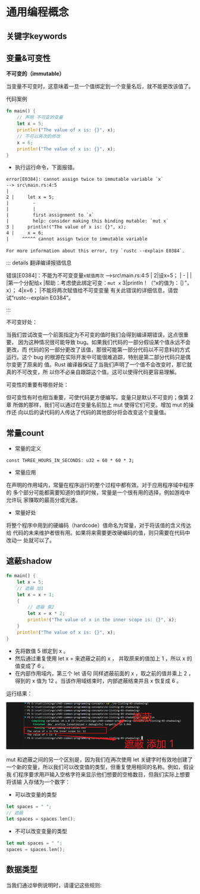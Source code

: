 # 通用编程概念





## 关键字keywords







## 变量&可变性

**不可变的（immutable）**

当变量不可变时，这意味着⼀旦⼀个值绑定到⼀个变量名后，就不能更改该值了。

代码案例

```rust
fn main() {
    // 声明 不可变的变量
    let x = 5;
    println!("The value of x is: {}", x);
    // 不可以再次的修改
    x = 6;
    println!("The value of x is: {}", x);
}
```

- 执行运行命令，下面报错。

```shell
error[E0384]: cannot assign twice to immutable variable `x`
--> src\main.rs:4:5
|
2 |     let x = 5;
|         -
|         |
|         first assignment to `x`
|         help: consider making this binding mutable: `mut x`
3 |     println!("The value of x is: {}", x);
4 |     x = 6;
|     ^^^^^ cannot assign twice to immutable variable
﻿
For more information about this error, try `rustc --explain E0384`.
```

::: details 翻译编译报错信息

错误[E0384]：不能为不可变变量`x赋值两次`
-->src\main.rs:4:5
|
2|设x=5；
|         -
|         |
|第一个分配给`x`
|帮助：考虑使此绑定可变：`mut x`
3|println！（“x的值为：｛｝”，x）；
4|x=6；
|不能将两次赋值给不可变变量
有关此错误的详细信息，请尝试“rustc--explain E0384”。

:::

不可变好处：

当我们尝试改变⼀个前⾯指定为不可变的值时我们会得到编译期错误，这点很重要， 因为这种情况很可能导致 bug。如果我们代码的⼀部分假设某个值永远不会更改，⽽ 代码的另⼀部分更改了该值，那很可能第⼀部分代码以不可意料的⽅式运⾏。这个 bug 的根源在实际开发中可能很难追踪，特别是第⼆部分代码只是偶尔变更了原来的 值。Rust 编译器保证了当我们声明了⼀个值不会改变时，那它就真的不可改变，所 以你不必亲⾃跟踪这个值。这可以使得代码更容易理解。

可变性的重要有哪些好处：

但可变性有时也相当重要，可使代码更⽅便编写。变量只是默认不可变的；像第 2 章 所做的那样，我们可以通过在变量名前加上 mut 使得它们可变。增加 mut 的操作还 向以后的读代码的⼈传达了代码的其他部分将会改变这个变量值。





## 常量count

- 常量的定义

```shell
const THREE_HOURS_IN_SECONDS: u32 = 60 * 60 * 3;
```

- 常量应用

在声明的作⽤域内，常量在程序运⾏的整个过程中都有效。对于应⽤程序域中程序的 多个部分可能都需要知道的值的时候，常量是⼀个很有⽤的选择，例如游戏中允许玩 家赚取的最⾼分或光速。 

- 常量好处

将整个程序中⽤到的硬编码（hardcode）值命名为常量，对于将该值的含义传达给 代码的未来维护者很有⽤。如果将来需要更改硬编码的值，则只需要在代码中改动⼀ 处就可以了。





## 遮蔽shadow

```rust
fn main() {
    let x = 5;
    // 遮蔽 加1
    let x = x + 1;
    {
        // 遮蔽 乘2
        let x = x * 2;
        println!("The value of x in the inner scope is: {}", x);
    }
    println!("The value of x is: {}", x);
}
```

- 先将数值 5 绑定到 x 。
- 然后通过重复使⽤ let x = 来遮蔽之前的 x ， 并取原来的值加上 1 ，所以 x 的值变成了 6 。
- 在内部作⽤域内，第三个 let 语句 同样遮蔽前⾯的 x ，取之前的值并乘上 2 ，得到的 x 值为 12 。当该作⽤域结束时，内部遮蔽结束并且 x 恢复成 6 。

运行结果：

![image-20240518180230421](10通用编程概念.assets/image-20240518180230421.png)



mut 和遮蔽之间的另⼀个区别是，因为我们在再次使⽤ let 关键字时有效地创建了 ⼀个新的变量，所以我们可以改变值的类型，但重复使⽤相同的名称。例如，假设我 们程序要求⽤⼾输⼊空格字符来显⽰他们想要的空格数⽬，但我们实际上想要将该输 ⼊存储为⼀个数字：

- 可以改变量的类型

```rust
let spaces = " ";
// 遮蔽
let spaces = spaces.len();
```

- 不可以改变变量的类型

```rust
let mut spaces = " ";
spaces = spaces.len();
```



## 数据类型

当我们通过举例说明时，请谨记这些规则:

















































